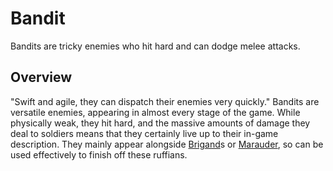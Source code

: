 # Bandit

Bandits are tricky enemies who hit hard and can dodge melee attacks.
## Overview

"Swift and agile, they can dispatch their enemies very quickly."
Bandits are versatile enemies, appearing in almost every stage of the game. While physically weak, they hit hard, and the massive amounts of damage they deal to soldiers means that they certainly live up to their in-game description. They mainly appear alongside [Brigand](Brigand)s or [Marauder](Marauders), so can be used effectively to finish off these ruffians.